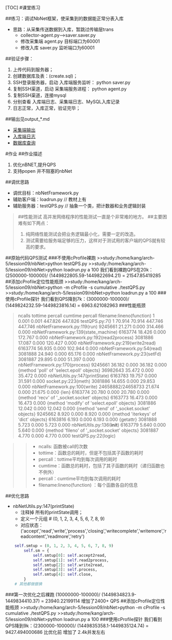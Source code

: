 [TOC]
#课堂练习

##练习：调试NbNet框架，使采集到的数据能正常分表入库
+ 思路：从采集传送数据到入库，暂跳过传输层trans
    - collector-agent.py-->saver.saver.py
    - 修改采集端 agent.py 目标端口为60001
    - 修改入库 saver.py 监听端口为60001

##验证步骤：

1. 上传代码到服务器；
2. 创建数据库及表：(create.sql)；
3. SSH登录服务器，启动 入库端服务监听： python saver.py
4. 复制SSH渠道，启动 采集端服务进程： python agent.py
5. 复制SSH渠道，连接mysql
6. 分别查看 入库端日志、采集端日志、MySQL入库记录
7. 日志正常，入库正常，验证完毕； 

##输出见output_*.md
+ [采集端输出](output_agent.md)
+ [入库端日志](output_saver.md)
+ [数据库查询](output_mysql.md)

#作业
##作业描述

1. 优化nBNET,提升QPS
2. 支持popen 并不阻塞的nbNet

##调优思路
+ 调优目标：nbNetFramework.py
+ 辅助客户端：loadrun.py // 教材上有
+ 辅助服务器：testQPS.py // 抽象一个类，把计数器和业务逻辑封装

> ##性能测试
> 高并发网络程序的性能测试一直是个非常难的地方。
> ##主要困难有如下两点：
> 1. 纯网络性能测试会把业务逻辑最小化，需要一定的改造。
> 2. 测试需要给服务端足够的压力，这样对于测试用的客户端的QPS就有较高的要求。

##原始代码QPS测试
###不使用cProfile裸跑
\>\>study:/home/kang/arch-5/lession09/nbNet>python testQPS.py 
\>\>study:/home/kang/arch-5/lession09/nbNet>python loadrun.py a 100
我们看到裸跑QPS在20k：(2500000-100000)/ (1449822805.59-1449822694.21) = 21547.85419285
##添加cProfile定位性能瓶颈
\>\>study:/home/kang/arch-5/lession09/nbNet>python -m cProfile -s cumulative ./testQPS.py 
\>\>study:/home/kang/arch-5/lession09/nbNet>python loadrun.py a 100
###使用cProfile探针
我们看到QPS降到7k：(3000000-100000)/ (1449824232.59-1449823816.14) = 6963.621082963
###性能瓶颈
>   ncalls  tottime  percall  cumtime  percall filename:lineno(function)
>        1    0.001    0.001  447.826  447.826 testQPS.py:7(<module>)
>        1   70.914   70.914  447.746  447.746 nbNetFramework.py:119(run)
>  9245661   21.271    0.000  314.466    0.000 nbNetFramework.py:139(state_machine)
>  6163774   18.426    0.000  172.767    0.000 nbNetFramework.py:192(read2process)
>  3081886   17.087    0.000  120.427    0.000 nbNetFramework.py:219(write2read)
>  6163774   56.935    0.000  102.944    0.000 nbNetFramework.py:54(read)
>  3081888   24.940    0.000   65.176    0.000 nbNetFramework.py:23(setFd)
>  3081887   29.895    0.000   51.397    0.000 nbNetFramework.py:170(process)
>  9245661   36.182    0.000   36.182    0.000 {method 'poll' of 'select.epoll' objects}
> 36982643   35.472    0.000   35.472    0.000 nbNetUtils.py:147(printState)
>  6163783   19.757    0.000   31.591    0.000 socket.py:223(meth)
>  3081886   14.655    0.000   29.853    0.000 nbNetFramework.py:100(write)
>24658882/24658733   21.674    0.000   21.675    0.000 {len}
>  6163774   20.780    0.000   20.780    0.000 {method 'recv' of '_socket.socket' objects}
>  6163773   16.473    0.000   16.473    0.000 {method 'modify' of 'select.epoll' objects}
>  3081886   12.042    0.000   12.042    0.000 {method 'send' of '_socket.socket' objects}
>  9245662    8.920    0.000    8.920    0.000 {method 'iterkeys' of 'dict' objects}
>  6163816    6.193    0.000    6.193    0.000 {getattr}
>  3081888    5.723    0.000    5.723    0.000 nbNetUtils.py:136(__init__)
>  6163779    5.640    0.000    5.640    0.000 {method 'fileno' of '_socket.socket' objects}
>  3081887    4.770    0.000    4.770    0.000 testQPS.py:22(logic)

>> + ncalls:  函数被call的次数
>> + tottime：函数总的耗时，但是不包括其子函数的耗时
>> + percall：tottime平均到每次调用的耗时
>> + cumtime：函数总的耗时，包括了其子函数的耗时（递归函数也不例外）
>> + percall：cumtime平均到每次调用的耗时
>> + filename:lineno(function) ：每个函数各自的信息

##优化思路

+ nbNetUtils.py:147(printState)
    - 注释掉 所有的printState调用；
    - 定义一个元组 # (0, 1, 2, 3, 4, 5, 6, 7, 8, 9)
    - 对应状态：('accept','read','write','process','closing','writecomplete','writemore','readcontent','readmore','retry')
```python    
    self.smtup = (0, 1, 2, 3, 4, 5, 6, 7, 8, 9)
        self.sm = {
            self.smtup[0]: self.accept2read,
            self.smtup[1]: self.read2process,
            self.smtup[2]: self.write2read,
            self.smtup[3]: self.process,
            self.smtup[4]: self.close,
        }
    # 其他都做替换
```
###第一次优化之后裸跑
(10000000-100000)/ (1449834823.9-1449834410.37) = 23940.22199114
增加了2400+ QPS
##添加cProfile定位性能瓶颈
\>\>study:/home/kang/arch-5/lession09/nbNet>python -m cProfile -s cumulative ./testQPS.py 
\>\>study:/home/kang/arch-5/lession09/nbNet>python loadrun.py a 100
###使用cProfile探针
我们看到QPS降到9k：(2300000-100000)/ (1449835358.1-1449835124.74) = 9427.494000686
比优化前 增加了 2.4k并发左右
